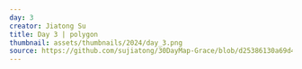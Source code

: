 ```yaml
---
day: 3
creator: Jiatong Su
title: Day 3 | polygon
thumbnail: assets/thumbnails/2024/day_3.png
source: https://github.com/sujiatong/30DayMap-Grace/blob/d25386130a69d440b3d45689419a6f8cf6d434b0/day3_polygon/day3_polygon.Rmd
---
```

